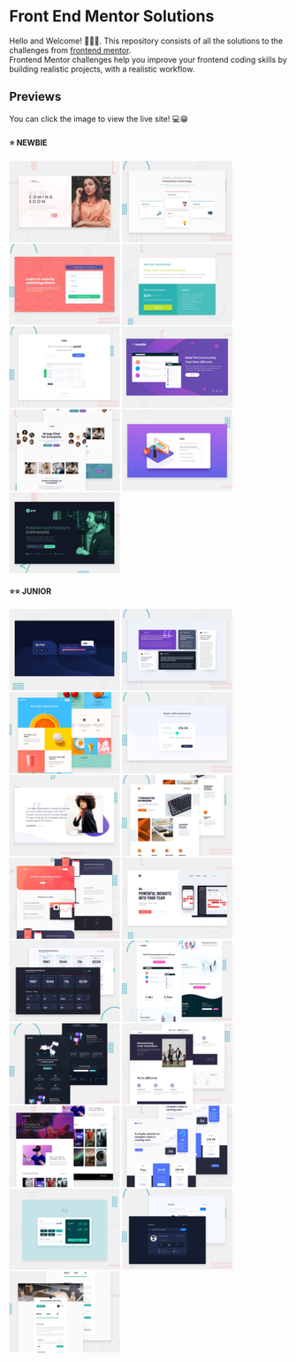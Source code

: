 # Front End Mentor Solutions

Hello and Welcome! 👋👋👋. This repository consists of all the solutions to the challenges from [frontend mentor](frontendmentor.io). <br> 
Frontend Mentor challenges help you improve your frontend coding skills by building realistic projects, with a realistic workflow. 

## Previews

You can click the image to view the live site! 💻😁 

#### ⭐️ NEWBIE

[<img src="./coming-soon-page/design/desktop-preview.jpg" alt="preview" width="200"/>](https://vigorous-sammet-32ae20.netlify.app)
[<img src="./four-card-feature/design/desktop-preview.jpg" alt="preview" width="200"/>](https://keen-hopper-546d33.netlify.app/)
[<img src="./signup-form/design/desktop-preview.jpg" alt="preview" width="200"/>](https://nifty-swirles-883837.netlify.app/)
[<img src="./grid-price-component/design/desktop-preview.jpg" alt="preview" width="200"/>](https://sleepy-kirch-e67a81.netlify.app/)
[<img src="./ping-coming-soon-page/design/desktop-preview.jpg" alt="preview" width="200"/>](https://modest-mclean-0ba8cf.netlify.app/)
[<img src="./huddle-landing-page/design/desktop-preview.jpg" alt="preview" width="200"/>](https://sad-carson-cad135.netlify.app/)
[<img src="./meet-landing-page/assets/preview.jpg" alt="preview" width="200"/>](https://pensive-volhard-d9ff60.netlify.app/)
[<img src="./faq-accordion/design/desktop-preview.jpg" alt="preview" width="200"/>](https://zen-kowalevski-eefc95.netlify.app/)
[<img src="./pod-landing-page/assets/preview.jpg" alt="preview" width="200"/>](https://gallant-ritchie-25fab9.netlify.app/)

#### ⭐️⭐️ JUNIOR

[<img src="./Junior/fylo-data-storage/design/desktop-preview.jpg" alt="preview" width="200"/>](https://thirsty-hawking-44d7de.netlify.app/)
[<img src="./Junior/testimonial-grid-section/design/desktop-preview.jpg" alt="preview" width="200"/>](https://sharp-albattani-708b32.netlify.app/)
[<img src="./Junior/sunnyside-landing-page/design/desktop-preview.jpg" alt="preview" width="200"/>](https://nervous-nightingale-455d64.netlify.app/)
[<img src="./Junior/interactive-slider/design/desktop-preview.jpg" alt="preview" width="200"/>](https://jovial-lamport-483155.netlify.app/)
[<img src="./Junior/testimonials-slider/design/desktop-preview.jpg" alt="preview" width="200"/>](https://gallant-booth-41163f.netlify.app/)
[<img src="./Junior/typemaster-landing-page/assets/preview.jpg" alt="preview" width="200"/>](https://keen-hodgkin-0f1548.netlify.app/)
[<img src="./Junior/blogr-landing-page/design/desktop-preview.jpg" alt="preview" width="200"/>](https://mystifying-benz-ac6c83.netlify.app/)
[<img src="./Junior/projecttracking-intro-comp/desktop-preview.jpg" alt="preview" width="200"/>](https://affectionate-heisenberg-4b374c.netlify.app/)
[<img src="./Junior/socialmedia-dashboard/design/desktop-preview.jpg" alt="preview" width="200"/>](https://admiring-ritchie-2e21db.netlify.app/)
[<img src="./Junior/huddle-landing-page/desktop-preview.jpg" alt="preview" width="200"/>](https://modest-swanson-4abd45.netlify.app/)
[<img src="./Junior/fylo-landing-page/desktop-preview.jpg" alt="preview" width="200"/>](https://hopeful-nobel-6b0ee9.netlify.app/)
[<img src="./Junior/insure-landing-page/design/desktop-preview.jpg" alt="preview" width="200"/>](https://xenodochial-meitner-db6982.netlify.app/)
[<img src="./Junior/loopstudios-landing-page/desktop-preview.jpg" alt="preview" width="200"/>](https://brave-hoover-d20c69.netlify.app/)
[<img src="./Junior/officelit-landing-react/preview.jpg" alt="preview" width="200"/>](https://frosty-heisenberg-e06fe7.netlify.app/)
[<img src="./Junior/tip-calculator-react/design/desktop-preview.jpg" alt="preview" width="200"/>](https://wonderful-newton-523645.netlify.app/)
[<img src="./Junior/github-search-react/preview.jpg" alt="preview" width="200"/>](https://kind-almeida-0b965a.netlify.app/)
[<img src="./Junior/crowdfunding-page-react/design/desktop-preview.jpg" alt="preview" width="200"/>](https://friendly-villani-81a354.netlify.app/)













